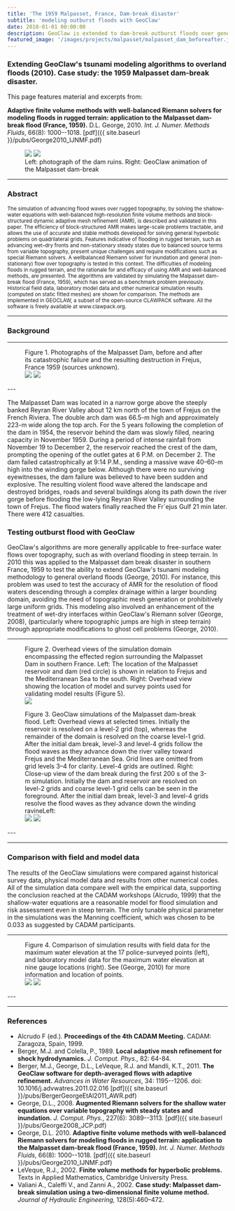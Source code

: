```yaml
---
title: 'The 1959 Malpasset, France, Dam-break disaster'
subtitle: 'modeling outburst floods with GeoClaw'
date: 2010-01-01 00:00:00
description: GeoClaw is extended to dam-break outburst floods over general terrain.
featured_image: '/images/projects/malpasset/malpasset_dam_beforeafter.jpg'
---
```


### Extending GeoClaw's tsunami modeling algorithms to overland floods (2010).  Case study: the 1959 Malpasset dam-break disaster. 

This page features material and excerpts from: 

**Adaptive finite volume methods with well-balanced Riemann solvers for modeling floods in rugged terrain: application to the Malpasset dam-break flood (France, 1959).** D.L. George, 2010. *Int. J. Numer. Methods Fluids*, 66(8): 1000--1018. [pdf]({{ site.baseurl }}/pubs/George2010_IJNMF.pdf)

<figure>
<div class="gallery" data-columns="2">
    <img src="{{ site.baseurl }}/images/projects/malpasset/site-de-malpasset.jpg">
    <img src="{{ site.baseurl }}/images/projects/malpasset/malpasset_paper_3m_3l_200s_0.5res.gif">
</div>
<figcaption>Left: photograph of the dam ruins. Right: GeoClaw animation of the Malpasset dam-break </figcaption>
</figure>

---
### Abstract
<small>
The simulation of advancing flood waves over rugged topography, by solving the shallow-water equations with well-balanced high-resolution finite volume methods and block-structured dynamic adaptive mesh refinement (AMR), is described and validated in this paper. The efficiency of block-structured AMR makes large-scale problems tractable, and allows the use of accurate and stable methods developed for solving general hyperbolic problems on quadrilateral grids. Features indicative of flooding in rugged terrain, such as advancing wet–dry fronts and non-stationary steady states due to balanced source terms from variable topography, present unique challenges and require modifications such as special Riemann solvers. A wellbalanced Riemann solver for inundation and general (non-stationary) flow over topography is tested in this context. The difficulties of modeling floods in rugged terrain, and the rationale for and efficacy of using AMR and well-balanced methods, are presented. The algorithms are validated by simulating the Malpasset dam-break flood (France, 1959), which has served as a benchmark problem previously. Historical field data, laboratory model data and other numerical simulation results (computed on static fitted meshes) are shown for comparison. The methods are implemented in GEOCLAW, a subset of the open-source CLAWPACK software. All the software is freely available at www.clawpack.org.
</small>

---
### Background

---
<figure>
<figcaption> Figure 1. Photographs of the Malpasset Dam, before and after its catastrophic failure and the resulting destruction in Frejus, France 1959 (sources unknown).</figcaption>
<div class="gallery" data-columns="2">
    <img src="{{ site.baseurl }}/images/projects/malpasset/malpasset_dam_beforeafter.jpg">
    <img src="{{ site.baseurl }}/images/projects/malpasset/Frejus_photo.jpg">
</div>
</figure>
---

The Malpasset Dam was located in a narrow gorge above the steeply banked Reyran River Valley about 12 km north of the town of Frejus on the French Riviera. The double arch dam was 66.5-m high and approximately 223-m wide along the top arch. For the 5 years following the completion of the dam in 1954, the reservoir behind the dam was slowly filled, nearing capacity in November 1959. During a period of intense rainfall from November 19 to December 2, the reservoir reached the crest of the dam, prompting the opening of the outlet gates at 6 P.M. on December 2. The dam failed catastrophically at 9:14 P.M., sending a massive wave 40–60-m high into the winding gorge below. Although there were no surviving eyewitnesses, the dam failure was believed to have been sudden and explosive. The resulting violent flood wave altered the landscape and destroyed bridges, roads and several buildings along its path down the river gorge before flooding the low-lying Reyran River Valley surrounding the town of Frejus. The flood waters finally reached the Fr´ejus Gulf 21 min later. There were 412 casualties.

###  Testing outburst flood with GeoClaw

GeoClaw's algorithms are more generally applicable to free-surface water flows over topography, such as with overland flooding in steep terrain. In 2010 this was applied to the Malpasset dam break disaster in southern France, 1959 to test the ability to extend GeoClaw's tsunami modeling methodology to general overland floods (George, 2010).  For instance, this problem was used to test the accuracy of AMR for the resolution of flood waters descending through a complex drainage within a larger bounding domain, avoiding the need of topographic mesh generation or prohibitively large uniform grids. This modeling also involved an enhancement of the treatment of wet-dry interfaces within GeoClaw's Riemann solver (George, 2008), (particularly where topographic jumps are high in steep terrain) through appropriate modifications to ghost cell problems (George, 2010). 

---
<figure>
<figcaption> Figure 2.  Overhead views of the simulation domain encompassing the effected region surrounding the Malpasset Dam in southern France. Left: The location of the Malpasset reservoir and dam (red circle) is shown in relation to Frejus and the Mediterranean Sea to the south. Right: Overhead view showing the location of model and survey points used for validating model results (Figure 5).</figcaption>
<div class="gallery" data-columns="1">
    <img src="{{ site.baseurl }}/images/projects/malpasset/George2010_IJNMF_figure8.jpg">
</div>
</figure>

<figure>
<figcaption> Figure 3. GeoClaw simulations of the Malpasset dam-break flood.  Left: Overhead views at selected times. Initially the reservoir is resolved on a level-2 grid (top), whereas the remainder of the domain is resolved on the coarse level-1 grid. After the initial dam break, level-3 and level-4 grids follow the flood waves as they advance down the river valley toward Frejus and the Mediterranean Sea. Grid lines are omitted from grid levels 3–4 for clarity. Level-4 grids are outlined. Right: Close-up view of the dam break during the first 200 s of the 3-m simulation. Initially the dam and reservoir are resolved on level-2 grids and coarse level-1 grid cells can be seen in the foreground. After the initial dam break, level-3 and level-4 grids resolve the flood waves as they advance down the winding ravineLeft:  </figcaption>
<div class="gallery" data-columns="2">
    <img src="/images/projects/malpasset/George2010_IJNMF_figure9.jpg">
    <img src="/images/projects/malpasset/George2010_IJNMF_figure10.jpg">
</div>
</figure>
---


---
### Comparison with field and model data

The results of the GeoClaw simulations were compared against historical survey data, physical model data and results from other numerical codes. All of the simulation data compare well with the empirical data, supporting the conclusion reached at the CADAM workshops (Alcrudo, 1999) that the shallow-water equations are a reasonable model for flood simulation and risk assessment even in steep terrain. The only tunable physical parameter in the simulations was the Manning coefficient, which was chosen to be 0.033 as suggested by CADAM participants.

---
<figure>
<figcaption> Figure 4. Comparison of simulation results with field data for the maximum water elevation at the 17 police-surveyed points (left), and laboratory model data for the maximum water elevation at nine gauge locations (right). See (George, 2010) for more information and location of points.</figcaption>
<div class="gallery" data-columns="2">
    <img src="{{ site.baseurl }}/images/projects/malpasset/malpasset_surveypts.jpg">
    <img src="{{ site.baseurl }}/images/projects/malpasset/malpasset_modelpts.jpg">
</div>
</figure>
---


---
### References

* Alcrudo F (ed.). **Proceedings of the 4th CADAM Meeting.** CADAM: Zaragoza, Spain, 1999.
* Berger, M.J. and Colella, P., 1989. **Local adaptive mesh refinement for shock hydrodynamics.** *J. Comput. Phys.,* 82: 64-84.
* Berger, M.J.,  George, D.L.,  LeVeque, R.J. and Mandli, K.T., 2011. **The GeoClaw software for depth-averaged flows with adaptive refinement.**   *Advances in Water Resources*, 34: 1195--1206. doi: 10.1016/j.advwatres.2011.02.016 [pdf]({{ site.baseurl }}/pubs/BergerGeorgeEtAl2011_AWR.pdf)
* George, D.L., 2008. **Augmented Riemann solvers for the shallow water equations over variable topography with steady states and inundation.**  *J. Comput. Phys.*, 227(6): 3089--3113. [pdf]({{ site.baseurl }}/pubs/George2008_JCP.pdf)
* George, D.L. 2010. **Adaptive finite volume methods with well-balanced Riemann solvers for modeling floods in rugged terrain: application to the Malpasset dam-break flood (France, 1959).**  *Int. J. Numer. Methods Fluids*, 66(8): 1000--1018. [pdf]({{ site.baseurl }}/pubs/George2010_IJNMF.pdf)
* LeVeque, R.J., 2002. **Finite volume methods for hyperbolic problems.**  Texts in Applied Mathematics, Cambridge University Press.
* Valiani A., Caleffi V., and Zanni A., 2002. **Case study: Malpasset dam-break simulation using a two-dimensional finite volume
  method.**  *Journal of Hydraulic Engineering,* 128(5):460–472.


